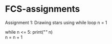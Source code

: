 # FCS-assignments
Assignment 1: Drawing stars using while loop
n = 1

while n <= 5:
    print("*"* n)  
    n = n + 1
